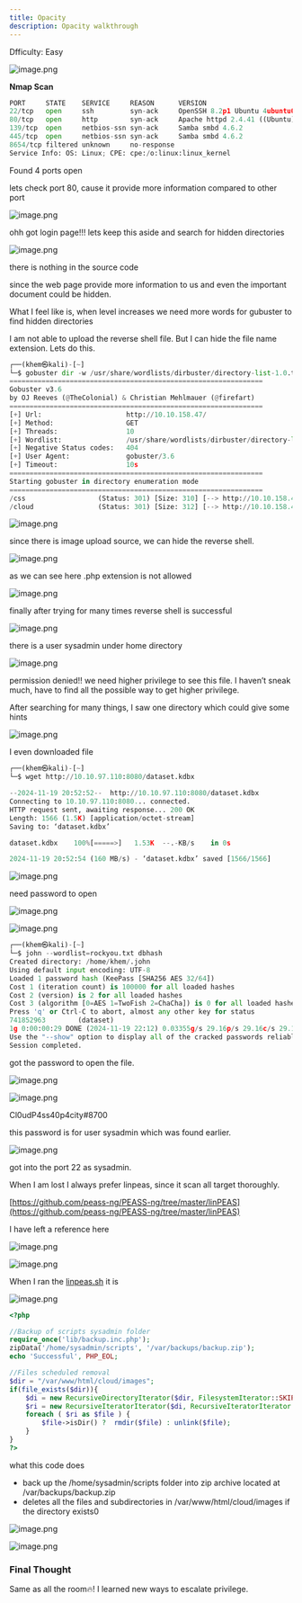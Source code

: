 ```yaml
---
title: Opacity
description: Opacity walkthrough
---
```



Dfficulty: Easy

![image.png](../../../assets/Opacity/image.png)

**Nmap Scan**

```python
PORT     STATE    SERVICE     REASON      VERSION
22/tcp   open     ssh         syn-ack     OpenSSH 8.2p1 Ubuntu 4ubuntu0.5 (Ubuntu Linux; protocol 2.0)
80/tcp   open     http        syn-ack     Apache httpd 2.4.41 ((Ubuntu))
139/tcp  open     netbios-ssn syn-ack     Samba smbd 4.6.2
445/tcp  open     netbios-ssn syn-ack     Samba smbd 4.6.2
8654/tcp filtered unknown     no-response
Service Info: OS: Linux; CPE: cpe:/o:linux:linux_kernel
```

Found 4 ports open

lets check port 80, cause it provide more information compared to other port 

![image.png](../../../assets/Opacity/image%201.png)

ohh got login page!!! lets keep this aside and search for hidden directories

![image.png](../../../assets/Opacity/image%202.png)

there is nothing in the source code

since the web page provide more information to us and even the important document could be hidden. 

What I feel like is, when level increases we need more words for gubuster to find hidden directories

I am not able to upload the reverse shell file. But I can hide the file name extension. Lets do this.

```python
┌──(khem㉿kali)-[~]
└─$ gobuster dir -w /usr/share/wordlists/dirbuster/directory-list-1.0.txt -u http://10.10.158.47/
===============================================================
Gobuster v3.6
by OJ Reeves (@TheColonial) & Christian Mehlmauer (@firefart)
===============================================================
[+] Url:                     http://10.10.158.47/
[+] Method:                  GET
[+] Threads:                 10
[+] Wordlist:                /usr/share/wordlists/dirbuster/directory-list-1.0.txt
[+] Negative Status codes:   404
[+] User Agent:              gobuster/3.6
[+] Timeout:                 10s
===============================================================
Starting gobuster in directory enumeration mode
===============================================================
/css                  (Status: 301) [Size: 310] [--> http://10.10.158.47/css/]
/cloud                (Status: 301) [Size: 312] [--> http://10.10.158.47/cloud/]
```

![image.png](../../../assets/Opacity/image%203.png)

since there is image upload source, we can hide the reverse shell.

![image.png](../../../assets/Opacity/image%204.png)

as we can see here .php extension is not allowed 

![image.png](../../../assets/Opacity/image%205.png)

finally after trying for many times reverse shell is successful

![image.png](../../../assets/Opacity/image%206.png)

there  is a user sysadmin under home directory 

![image.png](../../../assets/Opacity/image%207.png)

permission denied!! we need higher privilege to see this file. I haven’t sneak much, have to find all the possible way to get higher privilege.

After searching for many things, I saw one directory which could give some hints 

![image.png](../../../assets/Opacity/image%208.png)

I even downloaded file

```python
┌──(khem㉿kali)-[~]
└─$ wget http://10.10.97.110:8080/dataset.kdbx

--2024-11-19 20:52:52--  http://10.10.97.110:8080/dataset.kdbx
Connecting to 10.10.97.110:8080... connected.
HTTP request sent, awaiting response... 200 OK
Length: 1566 (1.5K) [application/octet-stream]
Saving to: ‘dataset.kdbx’

dataset.kdbx    100%[=====>]   1.53K  --.-KB/s    in 0s      

2024-11-19 20:52:54 (160 MB/s) - ‘dataset.kdbx’ saved [1566/1566]
```

![image.png](../../../assets/Opacity/image%209.png)

need password to open 

![image.png](../../../assets/Opacity/image%2010.png)

![image.png](../../../assets/Opacity/image%2011.png)

```python
┌──(khem㉿kali)-[~]
└─$ john --wordlist=rockyou.txt dbhash 
Created directory: /home/khem/.john
Using default input encoding: UTF-8
Loaded 1 password hash (KeePass [SHA256 AES 32/64])
Cost 1 (iteration count) is 100000 for all loaded hashes
Cost 2 (version) is 2 for all loaded hashes
Cost 3 (algorithm [0=AES 1=TwoFish 2=ChaCha]) is 0 for all loaded hashes
Press 'q' or Ctrl-C to abort, almost any other key for status
741852963        (dataset)     
1g 0:00:00:29 DONE (2024-11-19 22:12) 0.03355g/s 29.16p/s 29.16c/s 29.16C/s 741852963
Use the "--show" option to display all of the cracked passwords reliably
Session completed. 
```

got the password to open the file.

![image.png](../../../assets/Opacity/image%2012.png)

![image.png](../../../assets/Opacity/image%2013.png)

Cl0udP4ss40p4city#8700

this password is for user sysadmin which was found earlier. 

![image.png](../../../assets/Opacity/image%2014.png)

got into the port 22 as sysadmin. 

When I am lost I always prefer linpeas, since it scan all target thoroughly. 

[https://github.com/peass-ng/PEASS-ng/tree/master/linPEAS](https://github.com/peass-ng/PEASS-ng/tree/master/linPEAS)

I have left a reference here

![image.png](../../../assets/Opacity/image%2015.png)

![image.png](../../../assets/Opacity/image%2016.png)

When I ran the [linpeas.sh](http://linpeas.sh) it is

![image.png](../../../assets/Opacity/image%2017.png)

```php
<?php

//Backup of scripts sysadmin folder
require_once('lib/backup.inc.php');
zipData('/home/sysadmin/scripts', '/var/backups/backup.zip');
echo 'Successful', PHP_EOL;

//Files scheduled removal
$dir = "/var/www/html/cloud/images";
if(file_exists($dir)){
    $di = new RecursiveDirectoryIterator($dir, FilesystemIterator::SKIP_DOTS);
    $ri = new RecursiveIteratorIterator($di, RecursiveIteratorIterator::CHILD_FIRST);
    foreach ( $ri as $file ) {
        $file->isDir() ?  rmdir($file) : unlink($file);
    }
}
?>
```

what this code does

- back up the /home/sysadmin/scripts folder into zip archive located at /var/backups/backup.zip
- deletes all the files and subdirectories in /var/www/html/cloud/images if the directory exists0

 

![image.png](../../../assets/Opacity/image%2018.png)

![image.png](../../../assets/Opacity/image%2019.png)

### Final Thought

Same as all the room🔥! I learned new ways to escalate privilege.
